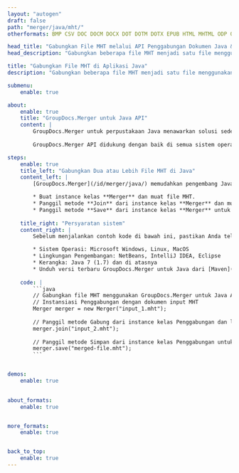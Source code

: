 ```yaml
---
layout: "autogen"
draft: false
path: "merger/java/mht/"
otherformats: BMP CSV DOC DOCM DOCX DOT DOTM DOTX EPUB HTML MHTML ODP ODS ODT OTP OTT PDF PNG POTM POTX PPS PPSM PPSX PPT PPTM PPTX PS RTF TEX TIF TIFF TSV TXT VDX VSDM VSDX VSSM VSSX VSTM VSTX VSX VTX XLAM XLS XLSB XLSM XLSX XLT XLTM XLTX XPS

head_title: "Gabungkan File MHT melalui API Penggabungan Dokumen Java & J2SE"
head_description: "Gabungkan beberapa file MHT menjadi satu file menggunakan API penggabungan dokumen Java dengan semua data, gaya, dan pemformatan sebagai dokumen sumber."

title: "Gabungkan File MHT di Aplikasi Java"
description: "Gabungkan beberapa file MHT menjadi satu file menggunakan API penggabungan dokumen Java. Gabungkan halaman atau rentang halaman yang dipilih dari berbagai dokumen sumber menjadi satu dokumen hasil dengan semua data, gaya, dan pemformatan sebagai dokumen sumber."

submenu:
    enable: true

about:
    enable: true
    title: "GroupDocs.Merger untuk Java API"
    content: |
        GroupDocs.Merger untuk perpustakaan Java menawarkan solusi sederhana untuk menggabungkan & membagi dengan aman antara berbagai format dokumen termasuk PDF, Microsoft Office (Word, Excel, PowerPoint, OneNote), OpenDocument, HTML, gambar dan banyak lainnya dalam aplikasi .NET. Dengan menambahkan hanya beberapa baris kode, lakukan beberapa operasi dokumen seperti memindahkan, menghapus, memutar, menukar, mengekstrak, atau mengubah orientasi halaman di dalam dokumen. API penggabungan dokumen juga mendukung pratinjau halaman dokumen sebagai gambar untuk menganalisis struktur dokumen, pemformatan, dan konten pada halaman.
        
        GroupDocs.Merger API didukung dengan baik di semua sistem operasi utama dan versi Java termasuk J2SE 7.0 (1.7), J2SE 8.0 (1.8) dan Java 10.

steps:
    enable: true
    title_left: "Gabungkan Dua atau Lebih File MHT di Java"
    content_left: |
        [GroupDocs.Merger](/id/merger/java/) memudahkan pengembang Java untuk menggabungkan beberapa file MHT dengan menerapkan beberapa langkah mudah.

        * Buat instance kelas **Merger** dan muat file MHT.
        * Panggil metode **Join** dari instance kelas **Merger** dan muat file MHT lainnya.
        * Panggil metode **Save** dari instance kelas **Merger** untuk menyimpan dokumen yang digabungkan.
        
    title_right: "Persyaratan sistem"
    content_right: |
        Sebelum menjalankan contoh kode di bawah ini, pastikan Anda telah menginstal prasyarat berikut di sistem Anda.

        * Sistem Operasi: Microsoft Windows, Linux, MacOS
        * Lingkungan Pengembangan: NetBeans, IntelliJ IDEA, Eclipse
        * Kerangka: Java 7 (1.7) dan di atasnya
        * Unduh versi terbaru GroupDocs.Merger untuk Java dari [Maven](https://repository.groupdocs.com/webapp/#/artifacts/browse/tree/General/repo/com/groupdocs/groupdocs-merger)
        
    code: |
        ```java
        // Gabungkan file MHT menggunakan GroupDocs.Merger untuk Java API
        // Instansiasi Penggabungan dengan dokumen input MHT
        Merger merger = new Merger("input_1.mht");
        
        // Panggil metode Gabung dari instance kelas Penggabungan dan lewati jalur dokumen sumber kedua
        merger.join("input_2.mht");
            
        // Panggil metode Simpan dari instance kelas Penggabungan untuk menyimpan dokumen yang digabungkan
        merger.save("merged-file.mht");        
        ```        


demos:
    enable: true
        

about_formats:
    enable: true


more_formats:
    enable: true


back_to_top:
    enable: true
---
```

